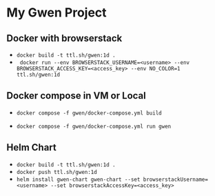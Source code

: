 My Gwen Project
==================

## Docker with browserstack

* `docker build -t ttl.sh/gwen:1d .`
* ` docker run --env BROWSERSTACK_USERNAME=<username> --env BROWSERSTACK_ACCESS_KEY=<access_key> --env NO_COLOR=1  ttl.sh/gwen:1d`

## Docker compose in VM or Local

* `docker compose -f gwen/docker-compose.yml build`

* `docker compose -f gwen/docker-compose.yml run gwen`

## Helm Chart

* `docker build -t ttl.sh/gwen:1d .`
* `docker push ttl.sh/gwen:1d`
* `helm install gwen-chart gwen-chart --set browserstackUsername=<username> --set browserstackAccessKey=<access_key>`


